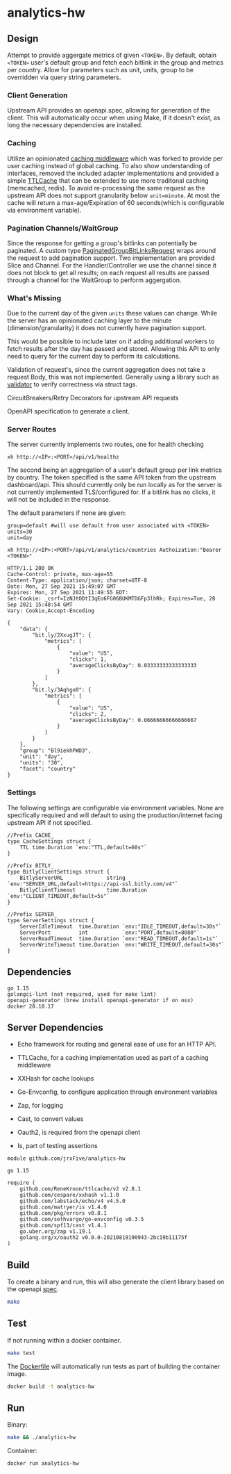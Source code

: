 # analytics-hw

## Design
Attempt to provide aggergate metrics of given `<TOKEN>`. By default, obtain `<TOKEN>` user's default group and fetch
each bitlink in the group and metrics per country. Allow for parameters
such as unit, units, group to be overridden via query string parameters. 

### Client Generation
Upstream API provides an openapi.spec, allowing for generation of the client. This will automatically occur when using
Make, if it doesn't exist, as long the necessary dependencies are installed.

### Caching
Utilize an opinionated [caching middleware](third_party/echo-http-cache) which was forked to provide per user caching instead of global
caching. To also show understanding of interfaces, removed the included adapter implementations and provided a simple [TTLCache](pkg/cache) that can
 be extended to use more traditonal caching (memcached, redis). To avoid re-processing the same request as the upstream API does not support granularity below `unit=minute`. At
most the cache will return a max-age/Expiration of 60 seconds(which is configurable via environment variable).

### Pagination Channels/WaitGroup
Since the response for getting a group's bitlinks can potentially be paginated. A custom type [PaginatedGroupBitLinksRequest](handlers/request.go)
wraps around the request to add pagination support. Two implementation are provided Slice and Channel. For the Handler/Controller
we use the channel since it does not block to get all results; on each request all results are passed through a channel for the
WaitGroup to perform aggergation.

### What's Missing
Due to the current day of the given `units` these values can change. While the server has an opinionated
caching layer to the minute (dimension/granularity) it does not currently have pagination support.

This would be possible to include later on if adding additional workers to fetch results after the day has passed and stored. Allowing
this API to only need to query for the current day to perform its calculations.

Validation of request's, since the current aggregation does not take a request Body, this was not implemented. Generally
using a library such as [validator](https://github.com/go-playground/validator) to verify correctness via struct tags.

CircuitBreakers/Retry Decorators for upstream API requests

OpenAPI specification to generate a client.

### Server Routes
The server currently implements two routes, one for health checking
```
xh http://<IP>:<PORT>/api/v1/healthz
```

The second being an aggregation of a user's default group per link metrics by country. The token specified is the same
API token from the upstream dashboard/api. This should currently only be run locally as for the server is not currently
implemented TLS/configured for. If a bitlink has no clicks, it will not be included in the response.

The default parameters if none are given:
```
group=default #will use default from user associated with <TOKEN>
units=30
unit=day
```

```
xh http://<IP>:<PORT>/api/v1/analytics/countries Authoization:"Bearer <TOKEN>"

HTTP/1.1 200 OK
Cache-Control: private, max-age=55
Content-Type: application/json; charset=UTF-8
Date: Mon, 27 Sep 2021 15:49:07 GMT
Expires: Mon, 27 Sep 2021 11:49:55 EDT:
Set-Cookie: _csrf=IzNJtODtI3qEo6FG06BUKMTDGFp3lhRk; Expires=Tue, 28 Sep 2021 15:48:54 GMT
Vary: Cookie,Accept-Encoding

{
    "data": {
        "bit.ly/2XxugJT": {
            "metrics": [
                {
                    "value": "US",
                    "clicks": 1,
                    "averageClicksByDay": 0.03333333333333333
                }
            ]
        },
        "bit.ly/3Aqhgo0": {
            "metrics": [
                {
                    "value": "US",
                    "clicks": 2,
                    "averageClicksByDay": 0.06666666666666667
                }
            ]
        }
    },
    "group": "Bl9iekhPWD3",
    "unit": "day",
    "units": "30",
    "facet": "country"
}
``` 

### Settings
The following settings are configurable via environment variables. None are specifically required and will default
to using the production/internet facing upstream API if not specified.

```golang
//Prefix CACHE_
type CacheSettings struct {
	TTL time.Duration `env:"TTL,default=60s"`
}

//Prefix BITLY_
type BitlyClientSettings struct {
	BitlyServerURL              string        `env:"SERVER_URL,default=https://api-ssl.bitly.com/v4"`
	BitlyClientTimeout          time.Duration `env:"CLIENT_TIMEOUT,default=5s"`
}

//Prefix SERVER_
type ServerSettings struct {
	ServerIdleTimeout  time.Duration `env:"IDLE_TIMEOUT,default=30s"`
	ServerPort         int           `env:"PORT,default=8080"`
	ServerReadTimeout  time.Duration `env:"READ_TIMEOUT,default=1s"`
	ServerWriteTimeout time.Duration `env:"WRITE_TIMEOUT,default=30s"`
}
```

## Dependencies
```
go 1.15
golangci-lint (not required, used for make lint)
openapi-generator (brew install openapi-generator if on osx)
docker 20.10.17
```

## Server Dependencies
- Echo framework for routing and general ease of use for an HTTP API.
- TTLCache, for a caching implementation used as part of a caching middleware
- XXHash for cache lookups
- Go-Envconfig, to configure application through environment variables
- Zap, for logging
- Cast, to convert values
- Oauth2, is required from the openapi client

- Is, part of testing assertions

```
module github.com/jrxFive/analytics-hw

go 1.15

require (
	github.com/ReneKroon/ttlcache/v2 v2.8.1
	github.com/cespare/xxhash v1.1.0
	github.com/labstack/echo/v4 v4.5.0
	github.com/matryer/is v1.4.0
	github.com/pkg/errors v0.8.1
	github.com/sethvargo/go-envconfig v0.3.5
	github.com/spf13/cast v1.4.1
	go.uber.org/zap v1.19.1
	golang.org/x/oauth2 v0.0.0-20210819190943-2bc19b11175f
)

```

## Build
To create a binary and run, this will also generate the client library based on the openapi [spec](internal/specs/bitly/v4.json).

```bash
make
```

## Test
If not running within a docker container.

```bash
make test
```

The [Dockerfile](Dockerfile) will automatically run tests as part of building the container image.
```bash
docker build -t analytics-hw
```

## Run
Binary:
```bash
make && ./analytics-hw
```

Container:
```
docker run analytics-hw
```